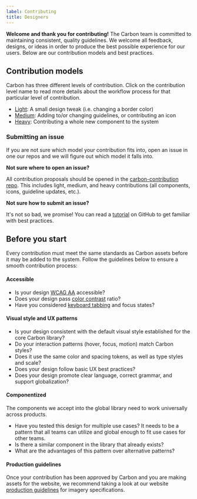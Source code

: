 ```yaml
---
label: Contributing
title: Designers
---
```


<page-intro>**Welcome and thank you for contributing!** The Carbon team is committed to maintaining consistent, quality guidelines. We welcome all feedback, designs, or ideas in order to produce the best possible experience for our users. Below are our contribution models and best practices.<page-intro>

## Contribution models

Carbon has three different levels of contribution. Click on the contribution level name to read more details about the workflow process for that particular level of contribution.

- [Light](https://github.com/carbon-design-system/carbon-contribution/wiki/1.-Light-Contribution-Model): A small design tweak (i.e. changing a border color)
- [Medium](https://github.com/carbon-design-system/carbon-contribution/wiki/2.-Medium-Contribution-Model): Adding to/or changing guidelines, or contributing an icon
- [Heavy](https://github.com/carbon-design-system/carbon-contribution/wiki/3.-Heavy-Contribution-Model): Contributing a whole new component to the system

### Submitting an issue

If you are not sure which model your contribution fits into, open an issue in one our repos and we will figure out which model it falls into.

**Not sure where to open an issue?**

All contribution proposals should be opened in the [carbon-contribution repo](https://github.com/carbon-design-system/carbon-contribution). This includes light, medium, and heavy contributions (all components, icons, guideline updates, etc.).

**Not sure how to submit an issue?**

It's not so bad, we promise! You can read a [tutorial](https://help.github.com/articles/creating-an-issue/) on GitHub to get familiar with best practices.

## Before you start

Every contribution must meet the same standards as Carbon assets before it may be added to the system. Follow the guidelines below to ensure a smooth contribution process:

#### Accessible

- Is your design [WCAG AA](https://www.w3.org/WAI/WCAG20/quickref/) accessible?
- Does your design pass [color contrast](https://www.w3.org/TR/UNDERSTANDING-WCAG20/visual-audio-contrast-contrast.html) ratio?
- Have you considered [keyboard tabbing](/guidelines/accessibility) and focus states?

#### Visual style and UX patterns

- Is your design consistent with the default visual style established for the core Carbon library?
- Do your interaction patterns (hover, focus, motion) match Carbon styles?
- Does it use the same color and spacing tokens, as well as type styles and scale?
- Does your design follow basic UX best practices?
- Does your design promote clear language, correct grammar, and support globalization?

#### Componentized

The components we accept into the global library need to work universally across products.

- Have you tested this design for multiple use cases? It needs to be a pattern that all teams can utilize and global enough to fit use cases for other teams.
- Is there a similar component in the library that already exists?
- What are the advantages of this pattern over alternative patterns?

#### Production guidelines

Once your contribution has been approved by Carbon and you are making assets for the website, we recommend taking a look at our website [production guidelines](https://github.com/ibm/design-system-website/wiki/Production-guidelines) for imagery specifications.
